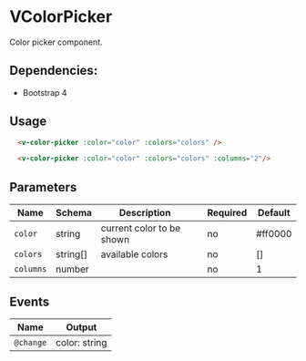 # VColorPicker
Color picker component.

## Dependencies:
- Bootstrap 4

## Usage
```html
  <v-color-picker :color="color" :colors="colors" />
```

```html
  <v-color-picker :color="color" :colors="colors" :columns="2"/>
```

## Parameters
| Name            | Schema           | Description                   |          | Required | Default  |
|-----------------|------------------|-------------------------------|----------|----------|----------|
| `color`         | string           | current color to be shown     |          |    no    | #ff0000  |
| `colors`        | string[]         | available colors              |          |    no    | []       |
| `columns`       | number           |                               |          |    no    | 1        |

## Events
| Name      | Output                                                    |
|-----------|-----------------------------------------------------------|
| `@change` | color: string                                             |


```

